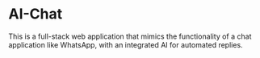 # AI-Chat
This is a full-stack web application that mimics the functionality of a chat application like WhatsApp, with an integrated AI for automated replies.
